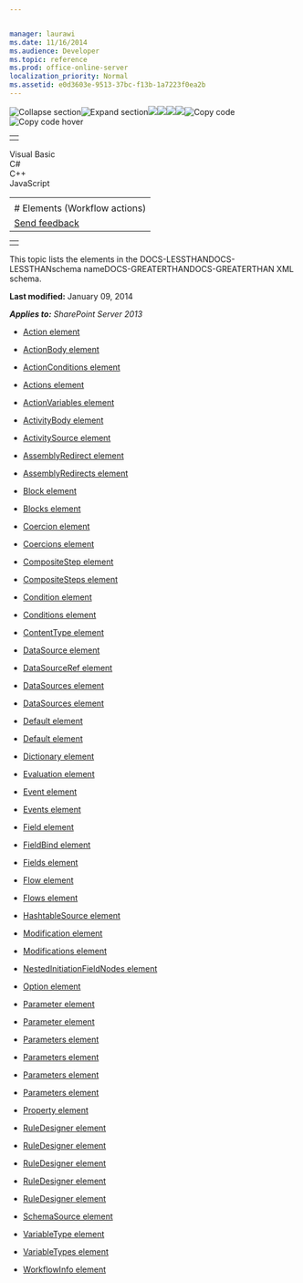 ```yaml
---


manager: laurawi
ms.date: 11/16/2014
ms.audience: Developer
ms.topic: reference
ms.prod: office-online-server
localization_priority: Normal
ms.assetid: e0d3603e-9513-37bc-f13b-1a7223f0ea2b
---
```


![Collapse
section](../icons/collapse_all.gif "Collapse section")![Expand
section](../icons/expand_all.gif "Expand section")![](../icons/collapse_all.gif)![](../icons/expand_all.gif)![](../icons/dropdown.gif)![](../icons/dropdownHover.gif)![Copy
code](../icons/copycode.gif "Copy code")![Copy code
hover](../icons/copycodeHighlight.gif "Copy code hover")
<table>
<tbody>
<tr class="odd">
<td align="left"></td>
</tr>
</tbody>
</table>

Visual Basic  
C\#  
C++  
JavaScript  

<table>
<tbody>
<tr class="odd">
<td align="left"><span id="runningHeaderText"></span></td>
</tr>
<tr class="even">
<td align="left"># Elements (Workflow actions)</td>
</tr>
<tr class="odd">
<td align="left"><span id="headfeedbackarea" class="feedbackhead"><a href="javascript:SubmitFeedback(&#39;docthis@Microsoft.com&#39;,&#39;&#39;,&#39;&#39;,&#39;&#39;,&#39;1.0.18082.1225&#39;,&#39;%0\dThank%20you%20for%20your%20feedback.%20The%20developer%20writing%20teams%20use%20your%20feedback%20to%20improve%20documentation.%20While%20we%20are%20reviewing%20your%20feedback,%20we%20may%20send%20you%20e-mail%20to%20ask%20for%20clarification%20or%20feedback%20on%20a%20solution.%20We%20do%20not%20use%20your%20e-mail%20address%20for%20any%20other%20purpose%20and%20we%20delete%20it%20after%20we%20finish%20our%20review.%0\AFor%20further%20information%20about%20the%20privacy%20policies%20of%20Microsoft,%20please%20see%20http://privacy.microsoft.com/en-us/default.aspx.%0\A%0\d&#39;,&#39;Customer%20feedback&#39;);">Send feedback</a></span></td>
</tr>
</tbody>
</table>

<table>
<colgroup>
<col width="100%" />
</colgroup>
<tbody>
<tr class="odd">
<td align="left"></td>
</tr>
</tbody>
</table>

This topic lists the elements in the DOCS-LESSTHANDOCS-LESSTHANschema
nameDOCS-GREATERTHANDOCS-GREATERTHAN XML schema.

**Last modified:** January 09, 2014

***Applies to:** SharePoint Server 2013*

-   [Action element](action-element-actions-elementworkflowinfo-elementaction4.htm)

-   [ActionBody element](actionbody-element-action-elementactions-elementworkflowinfo-elementaction4.htm)

-   [ActionConditions element](actionconditions-element-action-elementactions-elementworkflowinfo-elementaction.htm)

-   [Actions element](actions-element-workflowinfo-elementaction4.htm)

-   [ActionVariables element](actionvariables-element-action-elementactions-elementworkflowinfo-elementaction4.htm)

-   [ActivityBody element](activitybody-element-parameter-elementcoercionparameterstype-complextypeaction4.htm)

-   [ActivitySource element](activitysource-element-evaluation-elementdatasourcetype-complextypeaction4.htm)

-   [AssemblyRedirect element](assemblyredirect-element-assemblyredirects-elementworkflowinfo-elementaction4.htm)

-   [AssemblyRedirects
    element](assemblyredirects-element-workflowinfo-elementaction4.htm)

-   [Block element](block-element-blocks-elementworkflowinfo-elementaction4.htm)

-   [Blocks element](blocks-element-workflowinfo-elementaction4.htm)

-   [Coercion element](coercion-element-coercions-elementworkflowinfo-elementaction4.htm)

-   [Coercions element](coercions-element-workflowinfo-elementaction4.htm)

-   [CompositeStep element](compositestep-element-compositesteps-elementworkflowinfo-elementaction4.htm)

-   [CompositeSteps element](compositesteps-element-workflowinfo-elementaction4.htm)

-   [Condition element](condition-element-conditions-elementworkflowinfo-elementaction4.htm)

-   [Conditions element](conditions-element-workflowinfo-elementaction4.htm)

-   [ContentType element](contenttype-element-schemasource-elementdatasourcetype-complextypeaction4.htm)

-   [DataSource element](datasource-element-datasourcestype-complextypeaction4.htm)

-   [DataSourceRef element](datasourceref-element-fieldbind-elementruledesignertype-complextypeaction4.htm)

-   [DataSources element](datasources-element-compositestep-elementcompositesteps-elementworkflowinfo-elem.htm)

-   [DataSources element](datasources-element-action-elementactions-elementworkflowinfo-elementaction4.htm)

-   [Default element](default-element-conditions-elementworkflowinfo-elementaction4.htm)

-   [Default element](default-element-actions-elementworkflowinfo-elementaction4.htm)

-   [Dictionary element](dictionary-element-schemasource-elementdatasourcetype-complextypeaction4.htm)

-   [Evaluation element](evaluation-element-datasourcetype-complextypeaction4.htm)

-   [Event element](event-element-events-elementworkflowinfo-elementaction4.htm)

-   [Events element](events-element-workflowinfo-elementaction4.htm)

-   [Field element](field-element-fields-elementschemasource-elementdatasourcetype-complextypeaction.htm)

-   [FieldBind element](fieldbind-element-ruledesignertype-complextypeaction4.htm)

-   [Fields element](fields-element-schemasource-elementdatasourcetype-complextypeaction4.htm)

-   [Flow element](flow-element-flows-elementworkflowinfo-elementaction4.htm)

-   [Flows element](flows-element-workflowinfo-elementaction4.htm)

-   [HashtableSource element](hashtablesource-element-evaluation-elementdatasourcetype-complextypeaction4.htm)

-   [Modification element](modification-element-modifications-elementaction-elementactions-elementworkflowi.htm)

-   [Modifications element](modifications-element-action-elementactions-elementworkflowinfo-elementaction4.htm)

-   [NestedInitiationFieldNodes
    element](nestedinitiationfieldnodes-element-schemasource-elementdatasourcetype-complextyp.htm)

-   [Option element](option-element-fieldbind-elementruledesignertype-complextypeaction4.htm)

-   [Parameter element](parameter-element-parameterstype-complextypeaction4.htm)

-   [Parameter element](parameter-element-coercionparameterstype-complextypeaction4.htm)

-   [Parameters element](parameters-element-flow-elementflows-elementworkflowinfo-elementaction4.htm)

-   [Parameters element](parameters-element-condition-elementconditions-elementworkflowinfo-elementaction.htm)

-   [Parameters element](parameters-element-action-elementactions-elementworkflowinfo-elementaction4.htm)

-   [Parameters element](parameters-element-coercion-elementcoercions-elementworkflowinfo-elementaction4.htm)

-   [Property element](property-element-propertiestype-complextypeaction4.htm)

-   [RuleDesigner element](ruledesigner-element-flow-elementflows-elementworkflowinfo-elementaction4.htm)

-   [RuleDesigner element](ruledesigner-element-action-elementactions-elementworkflowinfo-elementaction4.htm)

-   [RuleDesigner element](ruledesigner-element-default-elementconditions-elementworkflowinfo-elementaction.htm)

-   [RuleDesigner element](ruledesigner-element-condition-elementconditions-elementworkflowinfo-elementacti.htm)

-   [RuleDesigner element](ruledesigner-element-defaultelementtype-complextypeaction4.htm)

-   [SchemaSource element](schemasource-element-datasourcetype-complextypeaction4.htm)

-   [VariableType element](variabletype-element-variabletypes-elementworkflowinfo-elementaction4.htm)

-   [VariableTypes element](variabletypes-element-workflowinfo-elementaction4.htm)

-   [WorkflowInfo element](workflowinfo-element-action4.htm)








